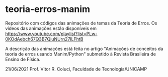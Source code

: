 # teoria-erros-manim
Repositório com códigos das animações de temas da Teoria de Erros.
Os vídeos das animações estão disponíveis em
https://www.youtube.com/playlist?list=PLw-0KOdAebch67Q3B7QiuNUrn27lLFhtB

A descrição das animações está feita no artigo "Animações de conceitos da teoria de erros usando Manim/Python" submetido à Revista Brasileira de Ensino de Física.

21/06/2021
Prof. Vitor R. Coluci, Faculdade de Tecnologia/UNICAMP
